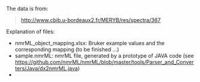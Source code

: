 The data is from:

> http://www.cbib.u-bordeaux2.fr/MERYB/res/spectra/367 

Explanation of files:
- nmrML_object_mapping.xlsx: Bruker example values and the corresponding mapping (to be finished ...)
- sample.nmrML: nmrML file, generated by a prototype of JAVA code (see https://github.com/nmrML/nmrML/blob/master/tools/Parser_and_Converters/Java/dx2nmrML.java) 
- 
